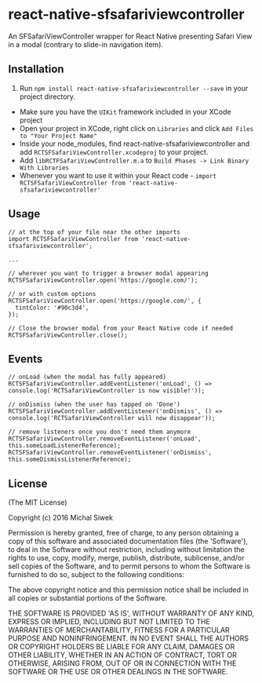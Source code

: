 react-native-sfsafariviewcontroller
=======================
An SFSafariViewController wrapper for React Native presenting Safari View in a modal (contrary to slide-in navigation item).

## Installation

1. Run `npm install react-native-sfsafariviewcontroller --save` in your project directory.
- Make sure you have the `UIKit` framework included in your XCode project
- Open your project in XCode, right click on `Libraries` and click `Add Files to "Your Project Name"`
- Inside your node_modules, find react-native-sfsafariviewcontroller and add `RCTSFSafariViewController.xcodeproj` to your project.
- Add `libRCTFSafariViewController.m.a` to `Build Phases -> Link Binary With Libraries`
- Whenever you want to use it within your React code - `import RCTSFSafariViewController from 'react-native-sfsafariviewcontroller'`

## Usage

```
// at the top of your file near the other imports
import RCTSFSafariViewController from 'react-native-sfsafariviewcontroller';

...

// wherever you want to trigger a browser modal appearing
RCTSFSafariViewController.open('https://google.com/');

// or with custom options
RCTSFSafariViewController.open('https://google.com/', {
  tintColor: '#90c3d4',
});

// Close the browser modal from your React Native code if needed
RCTSFSafariViewController.close();

```

## Events

```
// onLoad (when the modal has fully appeared)
RCTSFSafariViewController.addEventListener('onLoad', () => console.log('RCTSafariViewController is now visible!'));

// onDismiss (when the user has tapped on 'Done')
RCTSFSafariViewController.addEventListener('onDismiss', () => console.log('RCTSafariViewController will now disappear'));

// remove listeners once you don't need them anymore
RCTSFSafariViewController.removeEventListener('onLoad',    this.someLoadListenerReference);
RCTSFSafariViewController.removeEventListener('onDismiss', this.someDismissListenerReference);
```

## License
(The MIT License)

Copyright (c) 2016 Michal Siwek

Permission is hereby granted, free of charge, to any person obtaining a copy of this software and associated documentation files (the 'Software'), to deal in the Software without restriction, including without limitation the rights to use, copy, modify, merge, publish, distribute, sublicense, and/or sell copies of the Software, and to permit persons to whom the Software is furnished to do so, subject to the following conditions:

The above copyright notice and this permission notice shall be included in all copies or substantial portions of the Software.

THE SOFTWARE IS PROVIDED 'AS IS', WITHOUT WARRANTY OF ANY KIND, EXPRESS OR IMPLIED, INCLUDING BUT NOT LIMITED TO THE WARRANTIES OF MERCHANTABILITY, FITNESS FOR A PARTICULAR PURPOSE AND NONINFRINGEMENT. IN NO EVENT SHALL THE AUTHORS OR COPYRIGHT HOLDERS BE LIABLE FOR ANY CLAIM, DAMAGES OR OTHER LIABILITY, WHETHER IN AN ACTION OF CONTRACT, TORT OR OTHERWISE, ARISING FROM, OUT OF OR IN CONNECTION WITH THE SOFTWARE OR THE USE OR OTHER DEALINGS IN THE SOFTWARE.
